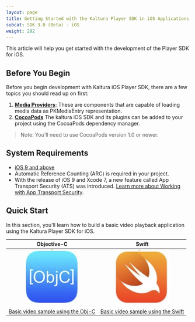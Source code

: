 ```yaml
---
layout: page
title: Getting Started with the Kaltura Player SDK in iOS Applications
subcat: SDK 3.0 (Beta) - iOS
weight: 292
---
```


This article will help you get started with the development of the Player SDK for iOS.

## Before You Begin  

Before you begin development with Kaltura iOS Player SDK, there are a few topics you should read up on first:

1. [**Media Providers**](): These are components that are capable of loading media data as PKMediaEntry representation.
2. [**CocoaPods**](https://guides.cocoapods.org/using/using-cocoapods.html) The kaltura iOS SDK and its plugins can be added to your project using the CocoaPods dependency manager. 

>Note: You'll need to use CocoaPods version 1.0 or newer.

## System Requirements  

* [iOS 9 and above](https://developer.apple.com/library/content/releasenotes/General/WhatsNewIniOS/Articles/iOS9.html#//apple_ref/doc/uid/TP40016198-SW1)
* Automatic Reference Counting (ARC) is required in your project.
* With the release of iOS 9 and Xcode 7, a new feature called App Transport Security (ATS) was introduced. [Learn more about Working with App Transport Security](https://developer.apple.com/library/content/documentation/General/Reference/InfoPlistKeyReference/Articles/CocoaKeys.html#//apple_ref/doc/uid/TP40009251-SW35).


## Quick Start

In this section, you'll learn how to build a basic video playback application using the Kaltura Player SDK for iOS.



|            Objective-C            |                Swift               |
|:---------------------------------:|:----------------------------------:|
| ![help](./v3-images/iOS/objc.png) | ![help](./v3-images/iOS/swift.png) |
|        [Basic video sample using the Obj-C]()       |        [Basic video sample using the Swift]()        |
